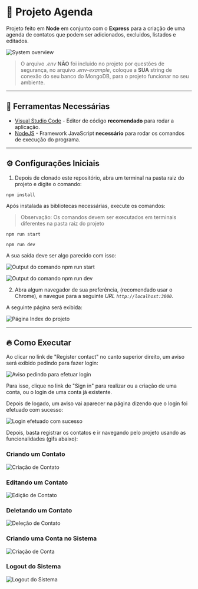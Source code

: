 # &#x1F4D2; Projeto Agenda

Projeto feito em **Node** em conjunto com o **Express** para a criação de uma agenda de contatos que podem ser adicionados, excluidos, listados e editados.

![System overview](./gifs/program_resumed.gif)

> O arquivo *.env* **NÃO** foi incluido no projeto por questões de segurança, no arquivo *.env-example*, coloque a **SUA** string de conexão do seu banco do MongoDB, para o projeto funcionar no seu ambiente.

***

## &#x1F9F0; Ferramentas Necessárias
* [Visual Studio Code](https://code.visualstudio.com/) - Editor de código **recomendado** para rodar a aplicação.
* [NodeJS](https://nodejs.org/en/) - Framework JavaScript **necessário** para rodar os comandos de execução do programa.

***

## &#x2699; Configurações Iniciais

1. Depois de clonado este repositório, abra um terminal na pasta raiz do projeto e digite o comando:

```
npm install
```

Após instalada as bibliotecas necessárias, execute os comandos:

> Observação: Os comandos devem ser executados em terminais diferentes na pasta raiz do projeto

```
npm run start
```

```
npm run dev
```

A sua saída deve ser algo parecido com isso:

![Output do comando npm run start](./images/Configuration-Step_1-run_start.png)

![Output do comando npm run dev](./images/Configuration-Step_1-run_dev.png)

2. Abra algum navegador de sua preferência, (recomendado usar o Chrome), e navegue para a seguinte *URL* *`http://localhost:3000`*.

A seguinte página será exibida:

![Página Index do projeto](./images/Configuration-Step_2-index_page.png)

***

## &#x1F525; Como Executar

Ao clicar no link de "Register contact" no canto superior direito, um aviso será exibido pedindo para fazer login:

![Aviso pedindo para efetuar login](./images/how_execute-login_required.png)

Para isso, clique no link de "Sign in" para realizar ou a criação de uma conta, ou o login de uma conta já existente.

Depois de logado, um aviso vai aparecer na página dizendo que o login foi efetuado com sucesso:

![Login efetuado com sucesso](./images/how_execute-login_maked.png)

Depois, basta registrar os contatos e ir navegando pelo projeto usando as funcionalidades (gifs abaixo):

### Criando um Contato

![Criação de Contato](./gifs/contact_creation.gif)

### Editando um Contato

![Edição de Contato](./gifs/contact_edition.gif)

### Deletando um Contato

![Deleção de Contato](./gifs/contact_delection.gif)

### Criando uma Conta no Sistema

![Criação de Conta](./gifs/account_creation.gif)

### Logout do Sistema

![Logout do Sistema](./gifs/logout.gif)